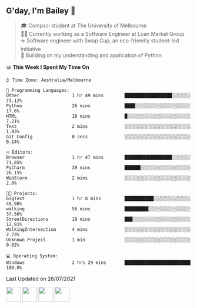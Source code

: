## G'day, I'm Bailey 👋

> 🎓 Compsci student at The University of Melbourne <br>
> 👨‍💻 Currently working as a Software Engineer at Loan Market Group <br>
> ☕️ Software engineer with Swap Cup, an eco-friendly student-led initiative <br>
> 🌱 Building on my understanding and application of Python

<!--START_SECTION:waka-->
📊 **This Week I Spent My Time On** 

```text
⌚︎ Time Zone: Australia/Melbourne

💬 Programming Languages: 
Other                    1 hr 49 mins        ██████████████████░░░░░░░   73.12% 
Python                   26 mins             ████░░░░░░░░░░░░░░░░░░░░░   17.6% 
HTML                     10 mins             █░░░░░░░░░░░░░░░░░░░░░░░░   7.21% 
Text                     2 mins              ░░░░░░░░░░░░░░░░░░░░░░░░░   1.93% 
Git Config               0 secs              ░░░░░░░░░░░░░░░░░░░░░░░░░   0.14%

🔥 Editors: 
Browser                  1 hr 47 mins        ██████████████████░░░░░░░   71.85% 
PyCharm                  39 mins             ██████░░░░░░░░░░░░░░░░░░░   26.15% 
WebStorm                 2 mins              ░░░░░░░░░░░░░░░░░░░░░░░░░   2.0%

🐱‍💻 Projects: 
bigText                  1 hr 8 mins         ███████████░░░░░░░░░░░░░░   45.98% 
walking                  56 mins             █████████░░░░░░░░░░░░░░░░   37.56% 
StreetDirections         19 mins             ███░░░░░░░░░░░░░░░░░░░░░░   12.91% 
WalkingIntersection      4 mins              ░░░░░░░░░░░░░░░░░░░░░░░░░   2.73% 
Unknown Project          1 min               ░░░░░░░░░░░░░░░░░░░░░░░░░   0.82%

💻 Operating System: 
Windows                  2 hrs 29 mins       █████████████████████████   100.0%

```


 Last Updated on 28/07/2021
<!--END_SECTION:waka-->

[<img height="40px" src="https://img.icons8.com/ios-filled/2x/linkedin.png">](https://linkedin.com/in/baileybutler1)
[<img height="40px" src="https://img.icons8.com/ios-filled/2x/github.png">](https://github.com/baely)
[<img height="40px" src="https://img.icons8.com/ios-filled/2x/salesforce.png">](https://trailblazer.me/id/baileybutler)
[<img height="40px" src="https://img.icons8.com/ios-filled/2x/instagram.png">](https://instagram.com/bae1y)
